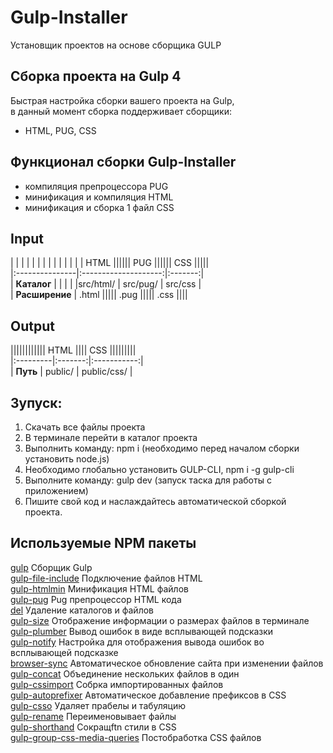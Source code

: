 # Gulp-Installer
Установщик проектов на основе сборщика GULP

## Сборка проекта на Gulp 4
Быстрая настройка сборки вашего проекта на Gulp,    
в данный момент сборка поддерживает сборщики:
- HTML, PUG, CSS

## Функционал сборки Gulp-Installer
- компиляция препроцессора PUG
- минификация и компиляция HTML
- минификация и сборка 1 файл CSS

## Input
| | | | | | | | | | | | | | HTML |||||| PUG |||||| CSS |||||    
|:---------------|:--------------------:|:-------:|    
| **Каталог**  | | | | |src/html/ | src/pug/ | src/css |    
| **Расширение** | .html ||||| .pug ||||| .css ||||    

## Output
|||||||||||| HTML |||| CSS |||||||||    
|:---------|:-------:|:-----------:|    
| **Путь** | public/ | public/css/ |    

## Зупуск:  
1. Скачать все файлы проекта  
2. В терминале перейти в каталог проекта  
3. Выполнить команду: npm i (необходимо перед началом сборки установить node.js)  
4. Необходимо глобально установить GULP-CLI, npm i -g gulp-cli
5. Выполните команду: gulp dev (запуск таска для работы с приложением)  
6. Пишите свой код и наслаждайтесь автоматической сборкой проекта.

## Используемые NPM пакеты
[gulp](https://www.npmjs.com/package/gulp) Сборщик Gulp    
[gulp-file-include](https://www.npmjs.com/package/gulp-file-include) Подключение файлов HTML    
[gulp-htmlmin](https://www.npmjs.com/package/gulp-htmlmin) Минификация HTML файлов    
[gulp-pug](https://www.npmjs.com/package/gulp-pug) Pug препроцессор HTML кода    
[del](https://www.npmjs.com/package/del) Удаление каталогов и файлов    
[gulp-size](https://www.npmjs.com/package/gulp-size) Отображение информации о размерах файлов в терминале    
[gulp-plumber](https://www.npmjs.com/package/gulp-plumber) Вывод ошибок в виде всплывающей подсказки    
[gulp-notify](https://www.npmjs.com/package/gulp-notify) Настройка для отображения вывода ошибок во всплывающей подсказке    
[browser-sync](https://browsersync.io/docs/gulp) Автоматическое обновление сайта при изменении файлов    
[gulp-concat](https://www.npmjs.com/package/gulp-concat) Объединение нескольких файлов в один    
[gulp-cssimport](https://www.npmjs.com/package/gulp-cssimport) Собрка импортированных файлов    
[gulp-autoprefixer](https://www.npmjs.com/package/gulp-autoprefixer) Автоматическое добавление префиксов в CSS    
[gulp-csso](https://www.npmjs.com/package/gulp-csso) Удаляет прабелы и табуляцию    
[gulp-rename](https://www.npmjs.com/package/gulp-rename) Переименовывает файлы    
[gulp-shorthand](https://www.npmjs.com/package/gulp-shorthand) Сокращftn стили в CSS    
[gulp-group-css-media-queries](https://www.npmjs.com/package/gulp-group-css-media-queries) Постобработка CSS файлов    